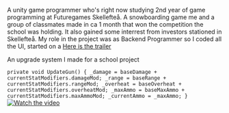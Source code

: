 A unity game programmer who's right now studying 2nd year of game programming at Futuregames Skellefteå.
A snowboarding game me and a group of classmates made in ca 1 month that won the competition the school was holding. It also gained some interrest from investors stationed in Skellefteå. My role in the project was as Backend Programmer so I coded all the UI, started on a 
[Here is the trailer](https://www.youtube.com/watch?v=06yZxxC6lMM)

An upgrade system I made for a school project

``
private void UpdateGun()
        {
            _damage = baseDamage + currentStatModifiers.damageMod;
            _range = baseRange + currentStatModifiers.rangeMod;
            _overheat = baseOverheat + currentStatModifiers.overheatMod;
            _maxAmmo = baseMaxAmmo + currentStatModifiers.maxAmmoMod;
            _currentAmmo = _maxAmmo;
        }
``
[![Watch the video](https://i.imgur.com/vKb2F1B.png)](https://youtu.be/vt5fpE0bzSY)
